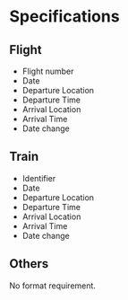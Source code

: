 # Specifications

## Flight

- Flight number
- Date
- Departure Location
- Departure Time
- Arrival Location
- Arrival Time
- Date change

## Train

- Identifier
- Date
- Departure Location
- Departure Time
- Arrival Location
- Arrival Time
- Date change

## Others

No format requirement.
